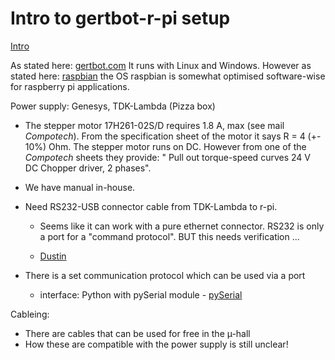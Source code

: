 Intro to gertbot-r-pi setup
===========================

[Intro](https://www.rs-online.com/designspark/an-introduction-to-the-gertbot)

As stated here: [gertbot.com](https://www.gertbot.com/) It runs with Linux and Windows. However as stated here: [raspbian](http://www.raspbian.org/) the OS raspbian is somewhat optimised software-wise for raspberry pi applications.

Power supply: Genesys, TDK-Lambda (Pizza box)

*   The stepper motor 17H261-02S/D requires 1.8 A, max (see mail _Compotech_). From the specification sheet of the motor it says R = 4 (+- 10%) Ohm. The stepper motor runs on DC. However from one of the _Compotech_ sheets they provide: " Pull out torque-speed curves 24 V DC Chopper driver, 2 phases". 
-   We have manual in-house.
-   Need RS232-USB connector cable from TDK-Lambda to r-pi.

	- Seems like it can work with a pure ethernet connector. RS232 is only a port for a "command protocol". BUT this needs verification ...

    -   [Dustin](https://www.dustinhome.se/product/5010778662/adapter?ssel=false&utm_campaign=pricerunner&utm_source=pricerunner.se&utm_medium=pricecompare&utm_content=5637146061)
-   There is a set communication protocol which can be used via a port

    -   interface: Python with pySerial module - [pySerial](http://www.varesano.net/blog/fabio/serial%20rs232%20connections%20python)

Cableing:

-   There are cables that can be used for free in the µ-hall
-   How these are compatible with the power supply is still unclear!

